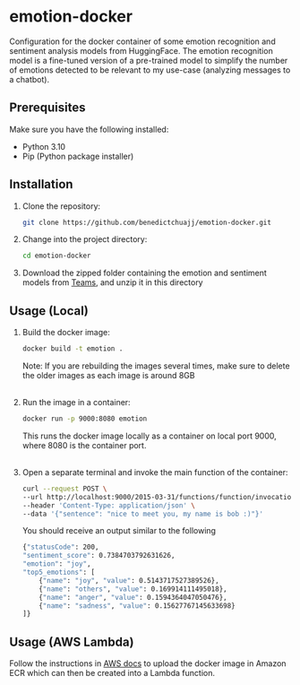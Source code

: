 # emotion-docker

Configuration for the docker container of some emotion recognition and sentiment analysis models from HuggingFace. The emotion recognition model is a fine-tuned version of a pre-trained model to simplify the number of emotions detected to be relevant to my use-case (analyzing messages to a chatbot).  

## Prerequisites

Make sure you have the following installed:

- Python 3.10
- Pip (Python package installer)

## Installation

1. Clone the repository:

   ```bash
   git clone https://github.com/benedictchuajj/emotion-docker.git
   ```

2. Change into the project directory:

   ```bash
   cd emotion-docker
   ```

3. Download the zipped folder containing the emotion and sentiment models from [Teams](https://nusu.sharepoint.com/:u:/r/teams/2023SummerInternshipNLPChatbot-Benedict/Shared%20Documents/General/emotion_docker_models.zip?csf=1&web=1&e=isoShh), and unzip it in this directory

## Usage (Local)

1. Build the docker image:

   ```bash
   docker build -t emotion .
   ```
   Note: If you are rebuilding the images several times, make sure to delete the older images as each image is around 8GB <br/><br/>

2. Run the image in a container:
    ```bash
   docker run -p 9000:8080 emotion
   ```
   This runs the docker image locally as a container on local port 9000, where 8080 is the container port. <br/><br/>

3. Open a separate terminal and invoke the main function of the container:
    ```bash
    curl --request POST \           
    --url http://localhost:9000/2015-03-31/functions/function/invocations \
    --header 'Content-Type: application/json' \
    --data '{"sentence": "nice to meet you, my name is bob :)"}'
     ```

    You should receive an output similar to the following
    ```bash
    {"statusCode": 200, 
    "sentiment_score": 0.7384703792631626, 
    "emotion": "joy", 
    "top5_emotions": [
        {"name": "joy", "value": 0.5143717527389526}, 
        {"name": "others", "value": 0.169914111495018}, 
        {"name": "anger", "value": 0.1594364047050476}, 
        {"name": "sadness", "value": 0.15627767145633698}
    ]}
    ```


## Usage (AWS Lambda)

Follow the instructions in [AWS docs](https://docs.aws.amazon.com/prescriptive-guidance/latest/patterns/deploy-lambda-functions-with-container-images.html) to upload the docker image in Amazon ECR which can then be created into a Lambda function.
